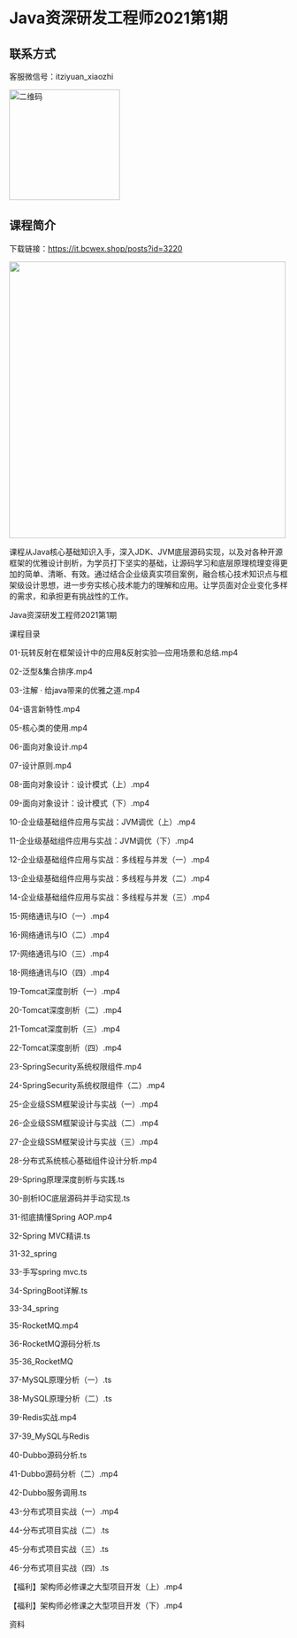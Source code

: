 # Java资深研发工程师2021第1期

## 联系方式

客服微信号：itziyuan_xiaozhi

<img src="https://ziyuanyun.oss-cn-guangzhou.aliyuncs.com/common/20240614073449/666b82192834a.jpg" width="200" height="200" alt="二维码">

## 课程简介

下载链接：https://it.bcwex.shop/posts?id=3220

<img src="https://ziyuanyun.oss-cn-guangzhou.aliyuncs.com/yun/20240515185049/6644938942f54.jpg" width="500" alt="">

  课程从Java核心基础知识入手，深入JDK、JVM底层源码实现，以及对各种开源框架的优雅设计剖析，为学员打下坚实的基础，让源码学习和底层原理梳理变得更加的简单、清晰、有效。通过结合企业级真实项目案例，融合核心技术知识点与框架级设计思想，进一步夯实核心技术能力的理解和应用。让学员面对企业变化多样的需求，和承担更有挑战性的工作。

 Java资深研发工程师2021第1期



 课程目录

 01-玩转反射在框架设计中的应用&amp;反射实验—应用场景和总结.mp4

 02-泛型&amp;集合排序.mp4

 03-注解 · 给java带来的优雅之道.mp4

 04-语言新特性.mp4

 05-核心类的使用.mp4

 06-面向对象设计.mp4

 07-设计原则.mp4

 08-面向对象设计：设计模式（上）.mp4

 09-面向对象设计：设计模式（下）.mp4

 10-企业级基础组件应用与实战：JVM调优（上）.mp4

 11-企业级基础组件应用与实战：JVM调优（下）.mp4

 12-企业级基础组件应用与实战：多线程与并发（一）.mp4

 13-企业级基础组件应用与实战：多线程与并发（二）.mp4

 14-企业级基础组件应用与实战：多线程与并发（三）.mp4

 15-网络通讯与IO（一）.mp4

 16-网络通讯与IO（二）.mp4

 17-网络通讯与IO（三）.mp4

 18-网络通讯与IO（四）.mp4

 19-Tomcat深度剖析（一）.mp4

 20-Tomcat深度剖析（二）.mp4

 21-Tomcat深度剖析（三）.mp4

 22-Tomcat深度剖析（四）.mp4

 23-SpringSecurity系统权限组件.mp4

 24-SpringSecurity系统权限组件（二）.mp4

 25-企业级SSM框架设计与实战（一）.mp4

 26-企业级SSM框架设计与实战（二）.mp4

 27-企业级SSM框架设计与实战（三）.mp4

 28-分布式系统核心基础组件设计分析.mp4

 29-Spring原理深度剖析与实践.ts

 30-剖析IOC底层源码并手动实现.ts

 31-彻底搞懂Spring AOP.mp4

 32-Spring MVC精讲.ts

 31-32_spring

 33-手写spring mvc.ts

 34-SpringBoot详解.ts

 33-34_spring

 35-RocketMQ.mp4

 36-RocketMQ源码分析.ts

 35-36_RocketMQ

 37-MySQL原理分析（一）.ts

 38-MySQL原理分析（二）.ts

 39-Redis实战.mp4

 37-39_MySQL与Redis

 40-Dubbo源码分析.ts

 41-Dubbo源码分析（二）.mp4

 42-Dubbo服务调用.ts

 43-分布式项目实战（一）.mp4

 44-分布式项目实战（二）.ts

 45-分布式项目实战（三）.ts

 46-分布式项目实战（四）.ts

 【福利】架构师必修课之大型项目开发（上）.mp4

 【福利】架构师必修课之大型项目开发（下）.mp4

 资料

  